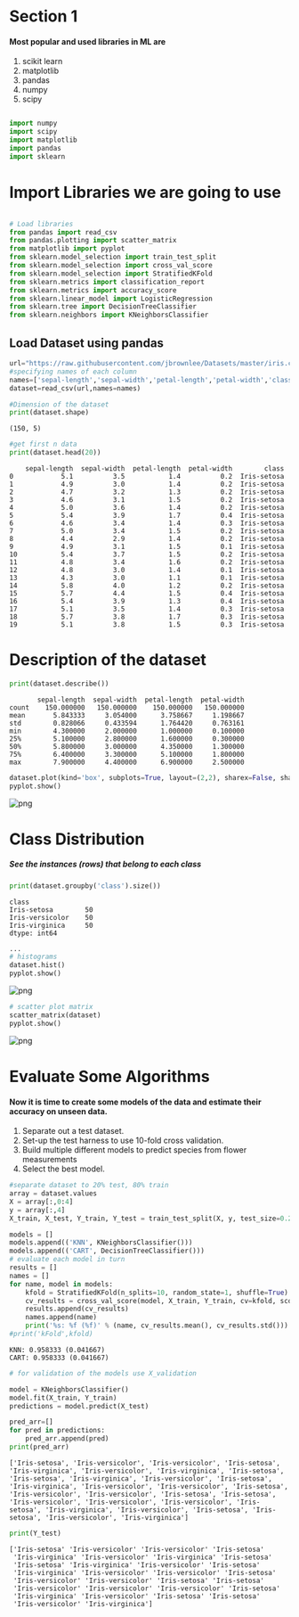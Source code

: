 # Section 1

#### Most popular and used libraries in ML are
1. scikit learn
2. matplotlib
3. pandas
4. numpy
5. scipy


```python

import numpy 
import scipy
import matplotlib
import pandas
import sklearn

```

# Import Libraries we are going to use 


```python

# Load libraries
from pandas import read_csv
from pandas.plotting import scatter_matrix
from matplotlib import pyplot
from sklearn.model_selection import train_test_split
from sklearn.model_selection import cross_val_score
from sklearn.model_selection import StratifiedKFold
from sklearn.metrics import classification_report
from sklearn.metrics import accuracy_score
from sklearn.linear_model import LogisticRegression
from sklearn.tree import DecisionTreeClassifier
from sklearn.neighbors import KNeighborsClassifier

```

## Load Dataset using pandas


```python
url="https://raw.githubusercontent.com/jbrownlee/Datasets/master/iris.csv"
#specifying names of each column
names=['sepal-length','sepal-width','petal-length','petal-width','class']
dataset=read_csv(url,names=names)
```


```python
#Dimension of the dataset
print(dataset.shape)
```

    (150, 5)
    


```python
#get first n data
print(dataset.head(20))
```

        sepal-length  sepal-width  petal-length  petal-width        class
    0            5.1          3.5           1.4          0.2  Iris-setosa
    1            4.9          3.0           1.4          0.2  Iris-setosa
    2            4.7          3.2           1.3          0.2  Iris-setosa
    3            4.6          3.1           1.5          0.2  Iris-setosa
    4            5.0          3.6           1.4          0.2  Iris-setosa
    5            5.4          3.9           1.7          0.4  Iris-setosa
    6            4.6          3.4           1.4          0.3  Iris-setosa
    7            5.0          3.4           1.5          0.2  Iris-setosa
    8            4.4          2.9           1.4          0.2  Iris-setosa
    9            4.9          3.1           1.5          0.1  Iris-setosa
    10           5.4          3.7           1.5          0.2  Iris-setosa
    11           4.8          3.4           1.6          0.2  Iris-setosa
    12           4.8          3.0           1.4          0.1  Iris-setosa
    13           4.3          3.0           1.1          0.1  Iris-setosa
    14           5.8          4.0           1.2          0.2  Iris-setosa
    15           5.7          4.4           1.5          0.4  Iris-setosa
    16           5.4          3.9           1.3          0.4  Iris-setosa
    17           5.1          3.5           1.4          0.3  Iris-setosa
    18           5.7          3.8           1.7          0.3  Iris-setosa
    19           5.1          3.8           1.5          0.3  Iris-setosa
    

# Description of the dataset


```python
print(dataset.describe())

```

           sepal-length  sepal-width  petal-length  petal-width
    count    150.000000   150.000000    150.000000   150.000000
    mean       5.843333     3.054000      3.758667     1.198667
    std        0.828066     0.433594      1.764420     0.763161
    min        4.300000     2.000000      1.000000     0.100000
    25%        5.100000     2.800000      1.600000     0.300000
    50%        5.800000     3.000000      4.350000     1.300000
    75%        6.400000     3.300000      5.100000     1.800000
    max        7.900000     4.400000      6.900000     2.500000
    


```python
dataset.plot(kind='box', subplots=True, layout=(2,2), sharex=False, sharey=False)
pyplot.show()
```


![png](output_11_0.png)


# Class Distribution
##### See the instances (rows) that belong to each class


```python
print(dataset.groupby('class').size())
```

    class
    Iris-setosa        50
    Iris-versicolor    50
    Iris-virginica     50
    dtype: int64
    


```python
...
# histograms
dataset.hist()
pyplot.show()
```


![png](output_14_0.png)



```python
# scatter plot matrix
scatter_matrix(dataset)
pyplot.show()
```


![png](output_15_0.png)


# Evaluate Some Algorithms
#### Now it is time to create some models of the data and estimate their accuracy on unseen data.

1. Separate out a test dataset.
2. Set-up the test harness to use 10-fold cross validation.
3. Build multiple different models to predict species from flower measurements
4. Select the best model.


```python
#separate dataset to 20% test, 80% train
array = dataset.values
X = array[:,0:4]
y = array[:,4]
X_train, X_test, Y_train, Y_test = train_test_split(X, y, test_size=0.20, random_state=1)
```


```python
models = []
models.append(('KNN', KNeighborsClassifier()))
models.append(('CART', DecisionTreeClassifier()))
# evaluate each model in turn
results = []
names = []
for name, model in models:
	kfold = StratifiedKFold(n_splits=10, random_state=1, shuffle=True) #10 groups each group of 12 rows(4 samples for each class) 
	cv_results = cross_val_score(model, X_train, Y_train, cv=kfold, scoring='accuracy')
	results.append(cv_results)
	names.append(name)
	print('%s: %f (%f)' % (name, cv_results.mean(), cv_results.std()))
#print('kFold',kfold)

```

    KNN: 0.958333 (0.041667)
    CART: 0.958333 (0.041667)
    


```python
# for validation of the models use X_validation

model = KNeighborsClassifier()
model.fit(X_train, Y_train)
predictions = model.predict(X_test)
```


```python
pred_arr=[]
for pred in predictions:
    pred_arr.append(pred)
print(pred_arr)
```

    ['Iris-setosa', 'Iris-versicolor', 'Iris-versicolor', 'Iris-setosa', 'Iris-virginica', 'Iris-versicolor', 'Iris-virginica', 'Iris-setosa', 'Iris-setosa', 'Iris-virginica', 'Iris-versicolor', 'Iris-setosa', 'Iris-virginica', 'Iris-versicolor', 'Iris-versicolor', 'Iris-setosa', 'Iris-versicolor', 'Iris-versicolor', 'Iris-setosa', 'Iris-setosa', 'Iris-versicolor', 'Iris-versicolor', 'Iris-versicolor', 'Iris-setosa', 'Iris-virginica', 'Iris-versicolor', 'Iris-setosa', 'Iris-setosa', 'Iris-versicolor', 'Iris-virginica']
    


```python
print(Y_test)
```

    ['Iris-setosa' 'Iris-versicolor' 'Iris-versicolor' 'Iris-setosa'
     'Iris-virginica' 'Iris-versicolor' 'Iris-virginica' 'Iris-setosa'
     'Iris-setosa' 'Iris-virginica' 'Iris-versicolor' 'Iris-setosa'
     'Iris-virginica' 'Iris-versicolor' 'Iris-versicolor' 'Iris-setosa'
     'Iris-versicolor' 'Iris-versicolor' 'Iris-setosa' 'Iris-setosa'
     'Iris-versicolor' 'Iris-versicolor' 'Iris-versicolor' 'Iris-setosa'
     'Iris-virginica' 'Iris-versicolor' 'Iris-setosa' 'Iris-setosa'
     'Iris-versicolor' 'Iris-virginica']
    


```python

```


```python

```


```python

```
